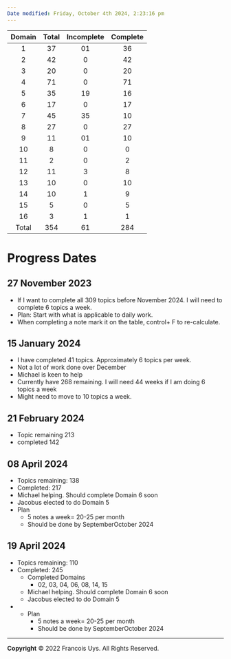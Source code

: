```yaml
---
Date modified: Friday, October 4th 2024, 2:23:16 pm
---
```


| Domain | Total | Incomplete | Complete |
|:------:|:-----:|:----------:|:--------:|
|   1    |  37   |     01     |    36    |
|   2    |  42   |     0      |    42    |
|   3    |  20   |     0      |    20    |
|   4    |  71   |     0      |    71    |
|   5    |  35   |     19     |    16    |
|   6    |  17   |     0      |    17    |
|   7    |  45   |     35     |    10    |
|   8    |  27   |     0      |    27    |
|   9    |  11   |     01     |    10    |
|   10   |   8   |     0      |    0     |
|   11   |   2   |     0      |    2     |
|   12   |  11   |     3      |    8     |
|   13   |  10   |     0      |    10    |
|   14   |  10   |     1      |    9     |
|   15   |   5   |     0      |    5     |
|   16   |   3   |     1      |    1     |
| Total  |  354  |     61     |   284    |

<!-- TBLFM: @>$2=sum(@I..@-1) -->
<!-- TBLFM: @>$3=sum(@I..@-1) -->
<!-- TBLFM: @>$4=sum(@I..@-1) -->
# Progress Dates
## 27 November 2023
- If I want to complete all 309 topics before November 2024. I will need to complete 6 topics a week.
- Plan: Start with what is applicable to daily work.
- When completing a note mark it on the table, control+ F to re-calculate.
## 15 January 2024
- I have completed 41 topics. Approximately 6 topics per week.
- Not a lot of work done over December
- Michael is keen to help
- Currently have 268 remaining. I will need 44 weeks if I am doing 6 topics a week
- Might need to move to 10 topics a week.
## 21 February 2024
- Topic remaining 213
- completed 142
## 08 April 2024
- Topics remaining: 138
- Completed: 217
- Michael helping. Should complete Domain 6 soon
- Jacobus elected to do Domain 5
- Plan
	- 5 notes a week= 20-25 per month
	- Should be done by SeptemberOctober 2024
## 19 April 2024
- Topics remaining: 110
- Completed: 245
	- Completed Domains
		- 02, 03, 04, 06, 08, 14, 15
	- Michael helping. Should complete Domain 6 soon
	- Jacobus elected to do Domain 5
- - Plan
	- 5 notes a week= 20-25 per month
	- Should be done by SeptemberOctober 2024


---

**Copyright**
© 2022 Francois Uys. All Rights Reserved.
